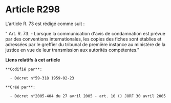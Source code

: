 # Article R298

L'article R. 73 est rédigé comme suit :

" Art. R. 73. - Lorsque la communication d'avis de condamnation est prévue par des conventions internationales, les copies
des fiches sont établies et adressées par le greffier du tribunal de première instance au ministère de la justice en vue de
leur transmission aux autorités compétentes."

**Liens relatifs à cet article**

	**Codifié par**:

	  - Décret n°59-318 1959-02-23

	**Créé par**:

	  - Décret n°2005-404 du 27 avril 2005 - art. 10 () JORF 30 avril 2005
